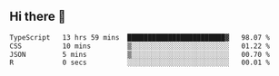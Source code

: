 ## Hi there 👋

<!--START_SECTION:waka-->

```txt
TypeScript   13 hrs 59 mins  ████████████████████████▓   98.07 %
CSS          10 mins         ▒░░░░░░░░░░░░░░░░░░░░░░░░   01.22 %
JSON         5 mins          ▒░░░░░░░░░░░░░░░░░░░░░░░░   00.70 %
R            0 secs          ░░░░░░░░░░░░░░░░░░░░░░░░░   00.01 %
```

<!--END_SECTION:waka-->

<!--
**the-t3ch-wizard/the-t3ch-wizard** is a ✨ _special_ ✨ repository because its `README.md` (this file) appears on your GitHub profile.

Here are some ideas to get you started:

- 🔭 I’m currently working on ...
- 🌱 I’m currently learning ...
- 👯 I’m looking to collaborate on ...
- 🤔 I’m looking for help with ...
- 💬 Ask me about ...
- 📫 How to reach me: ...
- 😄 Pronouns: ...
- ⚡ Fun fact: ...
-->
